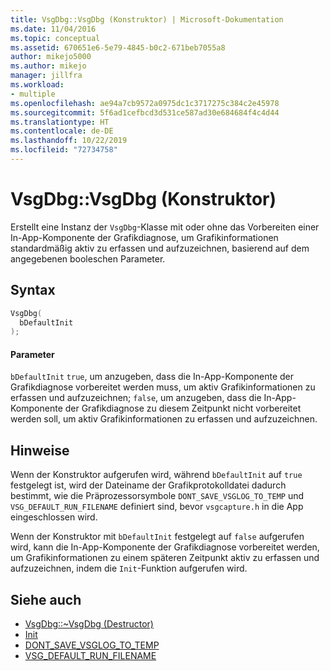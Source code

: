```yaml
---
title: VsgDbg::VsgDbg (Konstruktor) | Microsoft-Dokumentation
ms.date: 11/04/2016
ms.topic: conceptual
ms.assetid: 670651e6-5e79-4845-b0c2-671beb7055a8
author: mikejo5000
ms.author: mikejo
manager: jillfra
ms.workload:
- multiple
ms.openlocfilehash: ae94a7cb9572a0975dc1c3717275c384c2e45978
ms.sourcegitcommit: 5f6ad1cefbcd3d531ce587ad30e684684f4c4d44
ms.translationtype: HT
ms.contentlocale: de-DE
ms.lasthandoff: 10/22/2019
ms.locfileid: "72734758"
---
```

# <a name="vsgdbgvsgdbg-constructor"></a>VsgDbg::VsgDbg (Konstruktor)
Erstellt eine Instanz der `VsgDbg`-Klasse mit oder ohne das Vorbereiten einer In-App-Komponente der Grafikdiagnose, um Grafikinformationen standardmäßig aktiv zu erfassen und aufzuzeichnen, basierend auf dem angegebenen booleschen Parameter.

## <a name="syntax"></a>Syntax

```C++
VsgDbg(
  bDefaultInit
);
```

#### <a name="parameters"></a>Parameter
 `bDefaultInit` `true`, um anzugeben, dass die In-App-Komponente der Grafikdiagnose vorbereitet werden muss, um aktiv Grafikinformationen zu erfassen und aufzuzeichnen; `false`, um anzugeben, dass die In-App-Komponente der Grafikdiagnose zu diesem Zeitpunkt nicht vorbereitet werden soll, um aktiv Grafikinformationen zu erfassen und aufzuzeichnen.

## <a name="remarks"></a>Hinweise
 Wenn der Konstruktor aufgerufen wird, während `bDefaultInit` auf `true` festgelegt ist, wird der Dateiname der Grafikprotokolldatei dadurch bestimmt, wie die Präprozessorsymbole `DONT_SAVE_VSGLOG_TO_TEMP` und `VSG_DEFAULT_RUN_FILENAME` definiert sind, bevor `vsgcapture.h` in die App eingeschlossen wird.

 Wenn der Konstruktor mit `bDefaultInit` festgelegt auf `false` aufgerufen wird, kann die In-App-Komponente der Grafikdiagnose vorbereitet werden, um Grafikinformationen zu einem späteren Zeitpunkt aktiv zu erfassen und aufzuzeichnen, indem die `Init`-Funktion aufgerufen wird.

## <a name="see-also"></a>Siehe auch
- [VsgDbg::~VsgDbg (Destructor)](vsgdbg-tilde-vsgdbg-destructor.md)
- [Init](init.md)
- [DONT_SAVE_VSGLOG_TO_TEMP](dont-save-vsglog-to-temp.md)
- [VSG_DEFAULT_RUN_FILENAME](vsg-default-run-filename.md)